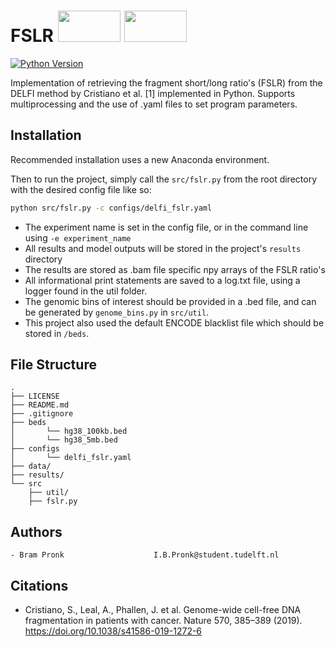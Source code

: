 # FSLR              <img src="https://www.abuse.nl/assets/logos/tudelft.png" width="100" height="50">  <img src="https://www.annabel.nu/wp-content/uploads/2023/03/Erasmus-MC-logo.png" width="100" height="50">

[![Python Version](https://img.shields.io/static/v1.svg?label=Python%20Version&message=3.9&color=blue)](https://www.python.org/downloads)

Implementation of retrieving the fragment short/long ratio's (FSLR) from the DELFI method by Cristiano et al. [1] implemented in Python.
Supports multiprocessing and the use of .yaml files to set program parameters.

## Installation
<!---
This section should contain installation, testing, and running instructions for people who want to get started with the project. 

- These instructions should work on a clean system.
- These instructions should work without having to install an IDE.
- You can specify that the user should have a certain operating system.
--->
Recommended installation uses a new Anaconda environment. 
<!---
To ease the process, this project includes an environment file.
This can be plugged into Anaconda [following this short tutorial](https://conda.io/projects/conda/en/latest/user-guide/tasks/manage-environments.html#creating-an-environment-from-an-environment-yml-file).
--->

Then to run the project, simply call the ```src/fslr.py``` from the root directory with the desired config file like so:
```bash
python src/fslr.py -c configs/delfi_fslr.yaml
```
- The experiment name is set in the config file, or in the command line using ```-e experiment_name```
- All results and model outputs will be stored in the project's ```results``` directory
- The results are stored as .bam file specific npy arrays of the FSLR ratio's
- All informational print statements are saved to a log.txt file, using a logger found in the util folder.
- The genomic bins of interest should be provided in a .bed file, and can be generated by ```genome_bins.py``` in ```src/util```.
- This project also used the default ENCODE blacklist file which should be stored in ```/beds```.

## File Structure
```
.
├── LICENSE
├── README.md
├── .gitignore
├── beds
│       └── hg38_100kb.bed
│       └── hg38_5mb.bed
├── configs
│       └── delfi_fslr.yaml
├── data/
├── results/
└── src
    ├── util/
    ├── fslr.py
```

## Authors
    - Bram Pronk                    I.B.Pronk@student.tudelft.nl

## Citations
- Cristiano, S., Leal, A., Phallen, J. et al. Genome-wide cell-free DNA fragmentation in patients with cancer. Nature 570, 385–389 (2019). https://doi.org/10.1038/s41586-019-1272-6
